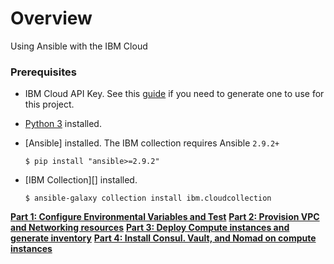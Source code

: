 # Overview
Using Ansible with the IBM Cloud

### Prerequisites

 - IBM Cloud API Key. See this [guide]() if you need to generate one to use for this project. 
 - [Python 3]() installed. 
 - [Ansible] installed. The IBM collection requires Ansible `2.9.2+`
 
    ```shell
    $ pip install "ansible>=2.9.2"
    ```

 - [IBM Collection][] installed. 

    ```
    $ ansible-galaxy collection install ibm.cloudcollection
    ```

[**Part 1: Configure Environmental Variables and Test**](part1/README.md)
[**Part 2: Provision VPC and Networking resources**](part2/README.md)
[**Part 3: Deploy Compute instances and generate inventory**](part3/README.md)
[**Part 4: Install Consul. Vault, and Nomad on compute instances**](part4/README.md)
